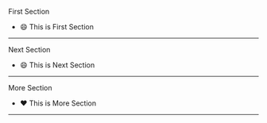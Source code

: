 First Section

- 😄 This is First Section
---

Next Section
- 😄 This is Next Section

---

More Section
- ❤️ This is More Section

---

